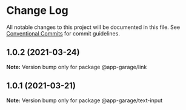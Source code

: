 # Change Log

All notable changes to this project will be documented in this file.
See [Conventional Commits](https://conventionalcommits.org) for commit guidelines.

## 1.0.2 (2021-03-24)

**Note:** Version bump only for package @app-garage/link





## 1.0.1 (2021-03-21)

**Note:** Version bump only for package @app-garage/text-input
